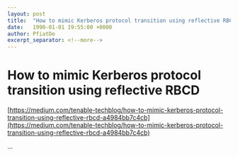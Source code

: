 ```yaml
---
layout: post
title:  "How to mimic Kerberos protocol transition using reflective RBCD"
date:   1990-01-01 19:55:00 +0000
author: PfiatDe
excerpt_separator: <!--more-->
---
```


# How to mimic Kerberos protocol transition using reflective RBCD

[https://medium.com/tenable-techblog/how-to-mimic-kerberos-protocol-transition-using-reflective-rbcd-a4984bb7c4cb](https://medium.com/tenable-techblog/how-to-mimic-kerberos-protocol-transition-using-reflective-rbcd-a4984bb7c4cb)

...
<!--more-->
